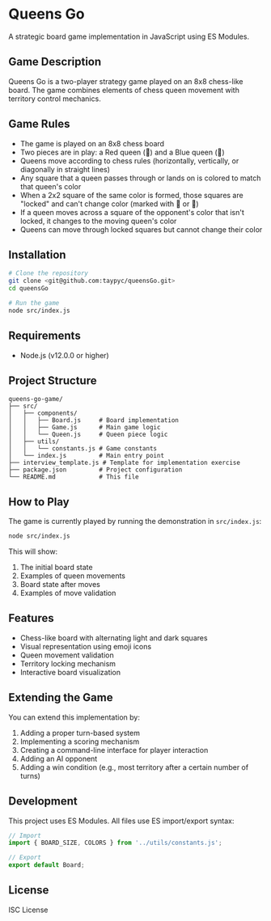 # Queens Go

A strategic board game implementation in JavaScript using ES Modules.

## Game Description

Queens Go is a two-player strategy game played on an 8x8 chess-like board. The game combines elements of chess queen movement with territory control mechanics.

## Game Rules

- The game is played on an 8x8 chess board
- Two pieces are in play: a Red queen (👑) and a Blue queen (👸)
- Queens move according to chess rules (horizontally, vertically, or diagonally in straight lines)
- Any square that a queen passes through or lands on is colored to match that queen's color
- When a 2x2 square of the same color is formed, those squares are "locked" and can't change color (marked with 🔴 or 🔵)
- If a queen moves across a square of the opponent's color that isn't locked, it changes to the moving queen's color
- Queens can move through locked squares but cannot change their color

## Installation

```bash
# Clone the repository
git clone <git@github.com:taypyc/queensGo.git>
cd queensGo

# Run the game
node src/index.js
```

## Requirements

- Node.js (v12.0.0 or higher)

## Project Structure

```
queens-go-game/
├── src/
│   ├── components/
│   │   ├── Board.js     # Board implementation
│   │   ├── Game.js      # Main game logic
│   │   └── Queen.js     # Queen piece logic
│   ├── utils/
│   │   └── constants.js # Game constants
│   └── index.js         # Main entry point
├── interview_template.js # Template for implementation exercise
├── package.json         # Project configuration
└── README.md            # This file
```

## How to Play

The game is currently played by running the demonstration in `src/index.js`:

```bash
node src/index.js
```

This will show:
1. The initial board state
2. Examples of queen movements
3. Board state after moves
4. Examples of move validation

## Features

- Chess-like board with alternating light and dark squares
- Visual representation using emoji icons
- Queen movement validation
- Territory locking mechanism
- Interactive board visualization

## Extending the Game

You can extend this implementation by:

1. Adding a proper turn-based system
2. Implementing a scoring mechanism
3. Creating a command-line interface for player interaction
4. Adding an AI opponent
5. Adding a win condition (e.g., most territory after a certain number of turns)

## Development

This project uses ES Modules. All files use ES import/export syntax:

```javascript
// Import
import { BOARD_SIZE, COLORS } from '../utils/constants.js';

// Export
export default Board;
```

## License

ISC License 